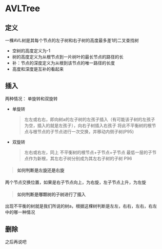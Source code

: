 # AVLTree
## 定义
一棵AVL树是其每个节点的左子树和右子树的高度最多差1的二叉查找树
- 空树的高度定义为-1
- 树的高度定义为从根节点到一片树叶的最长节点的路径的长
- 补：节点的深度定义为从根到该节点的唯一路径的长度
- 高度和深度是互补的看起来

## 插入
两种情况： 单旋转和双旋转
- 单旋转
    > 左左或右右，即向树a的左子树的左孩子插入（有可能该子树的左孩子为空，插入的就是左孩子），向右子树插入右孩子
    > 将此不平衡树的根节点与根节点的子节点进行一次交换，并移动内侧子树(P95)
- 双旋转
    > 左右或右左，同上
    > 不平衡树的根节点+子节点+子节点
    > 最低一层的子节点作为新根，其左右子树分别成为其左右子树的子树
    > P96
> #### 如何判断是左旋还是右旋
两个节点交换位置，如果是右子节点向上，为右旋，左子节点上升，为左旋

> #### 如何判断是哪颗树的子树进行了插入
出现不平衡的树就是我们所说的树a，根据这棵树判断是左左，右右，左右，右左中的哪一种情况

## 删除
之后再说吧
